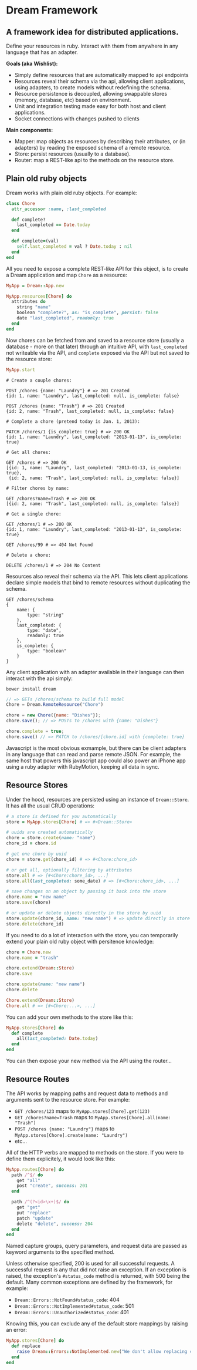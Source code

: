 # Dream Framework

## A framework idea for distributed applications.

Define your resources in ruby. Interact with them from anywhere in any language
that has an adapter.

**Goals (aka Wishlist):**

* Simply define resources that are automatically mapped to api endpoints
* Resources reveal their schema via the api, allowing client applications,
  using adapters, to create models without redefining the schema.
* Resource persistence is decoupled, allowing swappable stores (memory,
  database, etc) based on environment.
* Unit and integration testing made easy for both host and client applications.
* Socket connections with changes pushed to clients

**Main components:**

* Mapper: map objects as resources by describing their attributes, or (in
  adapters) by reading the exposed schema of a remote resource.
* Store: persist resources (usually to a database).
* Router: map a REST-like api to the methods on the resource store.

## Plain old ruby objects

Dream works with plain old ruby objects. For example:

```ruby
class Chore
  attr_accessor :name, :last_completed

  def complete?
    last_completed == Date.today
  end

  def complete=(val)
    self.last_completed = val ? Date.today : nil
  end
end
```

All you need to expose a complete REST-like API for this object, is to create
a Dream application and map `Chore` as a resource:

```ruby
MyApp = Dream::App.new

MyApp.resources[Chore] do
  attributes do
    string "name"
    boolean "complete?", as: "is_complete", persist: false
    date "last_completed", readonly: true
  end
end
```

Now chores can be fetched from and saved to a resource store (usually a
database - more on that later) through an intuitive API, with `last_completed`
not writeable via the API, and `complete` exposed via the API but not saved to
the resource store:

```ruby
MyApp.start
```

```
# Create a couple chores:

POST /chores {name: "Laundry"} # => 201 Created
{id: 1, name: "Laundry", last_completed: null, is_complete: false}

POST /chores {name: "Trash"} # => 201 Created
{id: 2, name: "Trash", last_completed: null, is_complete: false}

# Complete a chore (pretend today is Jan. 1, 2013):

PATCH /chores/1 {is_complete: true} # => 200 OK
{id: 1, name: "Laundry", last_completed: "2013-01-13", is_complete: true}

# Get all chores:

GET /chores # => 200 OK
[{id: 1, name: "Laundry", last_completed: "2013-01-13, is_complete: true},
 {id: 2, name: "Trash", last_completed: null, is_complete: false}]

# Filter chores by name:

GET /chores?name=Trash # => 200 OK
[{id: 2, name: "Trash", last_completed: null, is_complete: false}]

# Get a single chore:

GET /chores/1 # => 200 OK
{id: 1, name: "Laundry", last_completed: "2013-01-13", is_complete: true}

GET /chores/99 # => 404 Not Found

# Delete a chore:

DELETE /chores/1 # => 204 No Content
```

Resources also reveal their schema via the API. This lets client
applications declare simple models that bind to remote resources without
duplicating the schema.

```
GET /chores/schema
{
    name: {
        type: "string"
    },
    last_completed: {
        type: "date",
        readonly: true
    },
    is_complete: {
        type: "boolean"
    }
}
```

Any client application with an adapter available in their language can then
interact with the api simply:

```
bower install dream
```

```javascript
// => GETs /chores/schema to build full model
Chore = Dream.RemoteResource("Chore")

chore = new Chore({name: "Dishes"});
chore.save(); // => POSTs to /chores with {name: "Dishes"}

chore.complete = true;
chore.save() // => PATCH to /chores/[chore.id] with {complete: true}
```

Javascript is the most obvious exmample, but there can be client adapters in
any language that can read and parse remote JSON. For example, the same host
that powers this javascript app could also power an iPhone app using a ruby
adapter with RubyMotion, keeping all data in sync.

## Resource Stores

Under the hood, resources are persisted using an instance of `Dream::Store`.
It has all the usual CRUD operations:

```ruby
# a store is defined for you automatically
store = MyApp.stores[Chore] # => #<Dream::Store>

# uuids are created automatically
chore = store.create(name: "name")
chore_id = chore.id

# get one chore by uuid
chore = store.get(chore_id) # => #<Chore:chore_id>

# or get all, optionally filtering by attributes
store.all # => [#<Chore:chore_id>, ...]
store.all(last_completed: some_date) # => [#<Chore:chore_id>, ...]

# save changes on an object by passing it back into the store
chore.name = "new name"
store.save(chore)

# or update or delete objects directly in the store by uuid
store.update(chore_id, name: "new name") # => update directly in store
store.delete(chore_id)
```

If you need to do a lot of interaction with the store, you can temporarily
extend your plain old ruby object with persitence knowledge:

```ruby
chore = Chore.new
chore.name = "trash"

chore.extend(Dream::Store)
chore.save

chore.update(name: "new name")
chore.delete

Chore.extend(Dream::Store)
Chore.all # => [#<Chore:...>, ...]
```

You can add your own methods to the store like this:

```ruby
MyApp.stores[Chore] do
  def complete
    all(last_completed: Date.today)
  end
end
```

You can then expose your new method via the API using the router...

## Resource Routes

The API works by mapping paths and request data to methods and arguments sent
to the resource store. For example:

* `GET /chores/123` maps to `MyApp.stores[Chore].get(123)`
* `GET /chores?name=Trash` maps to `MyApp.stores[Chore].all(name: "Trash")`
* `POST /chores {name: "Laundry"}` maps to 
  `MyApp.stores[Chore].create(name: "Laundry")`
* etc...

All of the HTTP verbs are mapped to methods on the store. If you were to
define them explicitely, it would look like this:

```ruby
MyApp.routes[Chore] do
  path /^$/ do
    get "all"
    post "create", success: 201
  end

  path /^(?<id>\x+)$/ do
    get "get"
    put "replace"
    patch "update"
    delete "delete", success: 204
  end
end
```    

Named capture groups, query parameters, and request data are passed as keyword
arguments to the specified method.

Unless otherwise specified, 200 is used for all successful requests. A
successful request is any that did not raise an exception. If an exception is
raised, the exception's `#status_code` method is returned, with 500 being
the default. Many common exceptions are defined by the framework, for example:

* `Dream::Errors::NotFound#status_code`: 404
* `Dream::Errors::NotImplemented#status_code`: 501
* `Dream::Errors::Unauthorized#status_code`: 401

Knowing this, you can exclude any of the default store mappings by raising an
error:

```ruby
MyApp.stores[Chore] do
  def replace
    raise Dream::Errors::NotImplemented.new("We don't allow replacing chores")
  end
end
```
